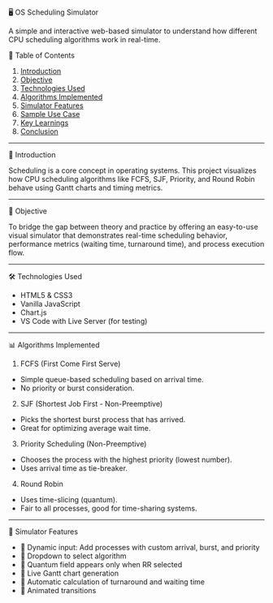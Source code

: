 🖥️ OS Scheduling Simulator

A simple and interactive web-based simulator to understand how different CPU scheduling algorithms work in real-time.


 📌 Table of Contents

1. [Introduction](#introduction)  
2. [Objective](#objective)  
3. [Technologies Used](#technologies-used)  
4. [Algorithms Implemented](#algorithms-implemented)  
5. [Simulator Features](#simulator-features)  
6. [Sample Use Case](#sample-use-case)  
7. [Key Learnings](#key-learnings)  
8. [Conclusion](#conclusion)

---

 🧠 Introduction

Scheduling is a core concept in operating systems. This project visualizes how CPU scheduling algorithms like FCFS, SJF, Priority, and Round Robin behave using Gantt charts and timing metrics.

---

 🎯 Objective

To bridge the gap between theory and practice by offering an easy-to-use visual simulator that demonstrates real-time scheduling behavior, performance metrics (waiting time, turnaround time), and process execution flow.

---

 🛠️ Technologies Used

- HTML5 & CSS3  
- Vanilla JavaScript  
- Chart.js  
- VS Code with Live Server (for testing)

---

 📊 Algorithms Implemented

1. FCFS (First Come First Serve)
- Simple queue-based scheduling based on arrival time.
- No priority or burst consideration.

2. SJF (Shortest Job First - Non-Preemptive)
- Picks the shortest burst process that has arrived.
- Great for optimizing average wait time.

3. Priority Scheduling (Non-Preemptive)
- Chooses the process with the highest priority (lowest number).
- Uses arrival time as tie-breaker.

4. Round Robin
- Uses time-slicing (quantum).
- Fair to all processes, good for time-sharing systems.

---

 🧩 Simulator Features

- 🔸 Dynamic input: Add processes with custom arrival, burst, and priority
- 🔸 Dropdown to select algorithm
- 🔸 Quantum field appears only when RR selected
- 🔸 Live Gantt chart generation
- 🔸 Automatic calculation of turnaround and waiting time
- 🔸 Animated transitions
